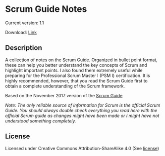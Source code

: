 # Scrum Guide Notes

Current version: 1.1

Download: [Link](https://github.com/vpapadopou/scrum-guide-notes/raw/master/Scrum-Guide-Notes.pdf)

## Description

A collection of notes on the Scrum Guide. Organized in bullet point format, these can help you better understand the key concepts of Scrum and highlight important points. I also found them extremely useful while preparing for the Professional Scrum Master I (PSM I) certification. It is highly recommended, however, that you read the Scrum Guide first to obtain a complete understanding of the Scrum framework.

Based on the November 2017 version of the [Scrum Guide](https://www.scrumguides.org/)

*Note: The only reliable source of information for Scrum is the official Scrum Guide. You should always double check everything you read here with the official Scrum guide as changes might have been made or I might have not understood something completely.*

## License

Licensed under Creative Commons Attribution-ShareAlike 4.0 (See [license](LICENSE.md))
